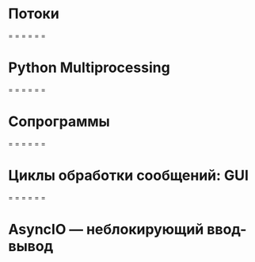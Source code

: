 <!-- -*- coding: utf-8 -*- -->
<span id="slides-title" hidden>Параллельное программирование: потоки, процессы, сопрограммы, циклы обработки сообщений</span>

# Потоки

= = = = = =

# Python Multiprocessing

= = = = = =

# Сопрограммы

= = = = = =

# Циклы обработки сообщений: GUI

= = = = = =

# AsyncIO — неблокирующий ввод-вывод
